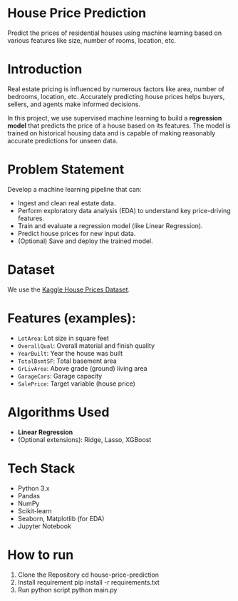 # House Price Prediction

Predict the prices of residential houses using machine learning based on various features like size, number of rooms, location, etc.

# Introduction

Real estate pricing is influenced by numerous factors like area, number of bedrooms, location, etc. Accurately predicting house prices helps buyers, sellers, and agents make informed decisions.

In this project, we use supervised machine learning to build a **regression model** that predicts the price of a house based on its features. The model is trained on historical housing data and is capable of making reasonably accurate predictions for unseen data.

# Problem Statement

Develop a machine learning pipeline that can:

- Ingest and clean real estate data.
- Perform exploratory data analysis (EDA) to understand key price-driving features.
- Train and evaluate a regression model (like Linear Regression).
- Predict house prices for new input data.
- (Optional) Save and deploy the trained model.

# Dataset

We use the [Kaggle House Prices Dataset](https://www.kaggle.com/competitions/house-prices-advanced-regression-techniques/data).

# Features (examples):
- `LotArea`: Lot size in square feet
- `OverallQual`: Overall material and finish quality
- `YearBuilt`: Year the house was built
- `TotalBsmtSF`: Total basement area
- `GrLivArea`: Above grade (ground) living area
- `GarageCars`: Garage capacity
- `SalePrice`: Target variable (house price)
  
# Algorithms Used

- **Linear Regression**
- (Optional extensions): Ridge, Lasso, XGBoost

# Tech Stack
- Python 3.x
- Pandas
- NumPy
- Scikit-learn
- Seaborn, Matplotlib (for EDA)
- Jupyter Notebook

# How to run 
1. Clone the Repository
  cd house-price-prediction
2. Install requirement 
  pip install -r requirements.txt
3. Run python script
  python main.py
